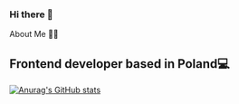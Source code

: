 ### Hi there 👋

About Me 🙋‍♂️
## Frontend developer based in Poland💻
[![Anurag's GitHub stats](https://github-readme-stats.vercel.app/api?username=Nurmukhamed7)](https://github.com/Nurmukhamed7/github-readme-stats)
